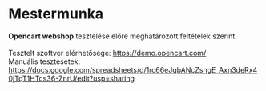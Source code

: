 # Mestermunka <br />

**Opencart webshop** tesztelése előre meghatározott feltételek szerint. <br />
<br />Tesztelt szoftver elérhetősége: https://demo.opencart.com/ <br />
Manuális tesztesetek: https://docs.google.com/spreadsheets/d/1rc66eJqbANcZsngE_Axn3deRx40jTqT1HTcs36-ZnrU/edit?usp=sharing
